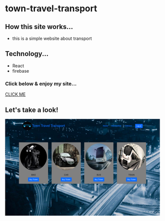 # town-travel-transport
## How this site works...
* this is a simple website about transport
## Technology...
+  React
+  firebase

### Click below & enjoy my site...
[CLICK ME](https://town-travel-transport.web.app/)

## Let's take a look!
![alt text](src/images/siteSS.png)
